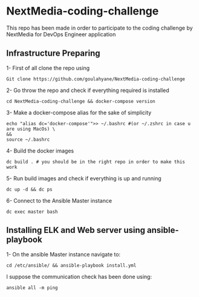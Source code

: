 # NextMedia-coding-challenge
This repo has been made in order to participate to the coding challenge by NextMedia for DevOps Engineer application

## Infrastructure Preparing

1- First of all clone the repo using 
```
Git clone https://github.com/goulahyane/NextMedia-coding-challenge 
```

2- Go throw the repo and check if everything required is installed
```
cd NextMedia-coding-challenge && docker-compose version
```

3- Make a docker-compose alias for the sake of simplicity
```
echo "alias dc='docker-compose'">> ~/.bashrc #(or ~/.zshrc in case u are using MacOs) \
&& 
source ~/.bashrc  
```

4- Build the docker images
```
dc build . # you should be in the right repo in order to make this work
```

5- Run build images and check if everything is up and running  
```
dc up -d && dc ps 
```

6- Connect to the Ansible Master instance
```
dc exec master bash
```

## Installing ELK and Web server using ansible-playbook

1- On the ansible Master instance navigate to:
```
cd /etc/ansible/ && ansible-playbook install.yml
```

I suppose the communication check has been done using:
```
ansible all -m ping 
```



